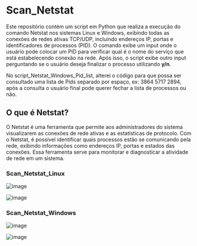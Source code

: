 # Scan_Netstat
Este repositório contém um script em Python que realiza a execução do comando Netstat nos sistemas Linux e Windows, exibindo todas as conexões de redes ativas TCP/UDP, incluindo endereços IP, portas e identificadores de processos (PID). O comando exibe um input onde o usuário pode colocar um PID para verificar qual é o nome do serviço que está estabelecendo conexão na rede. Após isso, o script exibe outro input perguntando se o usuário deseja finalizar o processo utilizando **y/n**.

No script_Netstat_Windows_Pid_list, alterei o código para que possa ser consultado uma lista de Pids separado por espaço, ex: 3864 5717 2894, após a consulta o usuário final pode querer fechar a lista de processos ou não. 

## O que é Netstat?
O Netstat é uma ferramenta que permite aos administradores do sistema visualizarem as conexões de rede ativas e as estatísticas de protocolo. Com o Netstat, é possível identificar quais processos estão se comunicando pela rede, exibindo informações como endereços IP, portas e estados das conexões. Essa ferramenta serve para monitorar e diagnosticar a atividade de rede em um sistema.

### Scan_Netstat_Linux
![image](https://github.com/GuilhermeTart/Scan_Netstat/assets/136984328/062eddfe-f0eb-486d-92b8-766b7b1e37ba)

![image](https://github.com/GuilhermeTart/Scan_Netstat/assets/136984328/c3fbfd47-a4a5-4f77-a5d0-1e3e36ef1bdc)



### Scan_Netstat_Windows
![image](https://github.com/GuilhermeTart/Scan_Netstat/assets/136984328/4ed6f435-86ea-441f-a9b3-7a01aa889b6b)

![image](https://github.com/GuilhermeTart/Scan_Netstat/assets/136984328/2a403b54-602c-409c-94f6-71f970ff4367)



